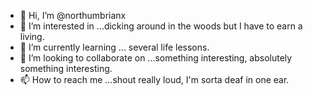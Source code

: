 - 👋 Hi, I’m @northumbrianx
- 👀 I’m interested in ...dicking around in the woods but I have to earn a living.
- 🌱 I’m currently learning ... several life lessons.
- 💞️ I’m looking to collaborate on ...something interesting, absolutely something interesting.
- 📫 How to reach me ...shout really loud, I'm sorta deaf in one ear.

<!---
northumbrianx/northumbrianx is a ✨ special ✨ repository because its `README.md` (this file) appears on your GitHub profile.
You can click the Preview link to take a look at your changes.
--->
